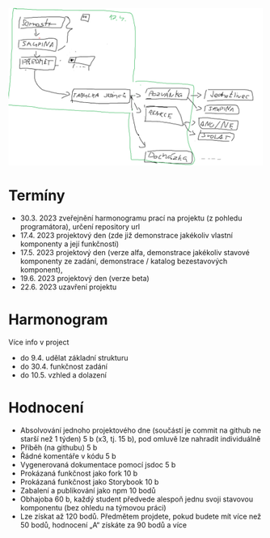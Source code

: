 ![alt text](https://github.com/JohnySmid/projekt/blob/main/hnusnejdiagram.png)
# Termíny
  - 30.3. 2023 zveřejnění harmonogramu prací na projektu (z pohledu programátora), určení repository url
  - 17.4. 2023 projektový den (zde již demonstrace jakékoliv vlastní komponenty a její funkčnosti)
  - 17.5. 2023 projektový den (verze alfa, demonstrace jakékoliv stavové komponenty ze zadání, demonstrace / katalog bezestavových komponent),
  - 19.6. 2023 projektový den (verze beta)
  - 22.6. 2023 uzavření projektu

# Harmonogram
  Více info v project
 - do 9.4. udělat základní strukturu
 - do 30.4. funkčnost zadání
 - do 10.5. vzhled a dolazení

# Hodnocení
  - Absolvování jednoho projektového dne (součástí je commit na github ne starší než 1 týden) 5 b (x3, tj. 15 b), pod omluvě lze nahradit individuálně
  - Příběh (na githubu) 5 b
  - Řádné komentáře v kódu 5 b
  - Vygenerovaná dokumentace pomocí jsdoc 5 b
  - Prokázaná funkčnost jako fork 10 b
  - Prokázaná funkčnost jako Storybook 10 b
  - Zabalení a publikování jako npm 10 bodů
  - Obhajoba 60 b, každý student předvede alespoň jednu svoji stavovou komponentu (bez ohledu na týmovou práci)
  - Lze získat až 120 bodů. Předmětem projdete, pokud budete mít více než 50 bodů, hodnocení „A“ získáte za 90 bodů a více
